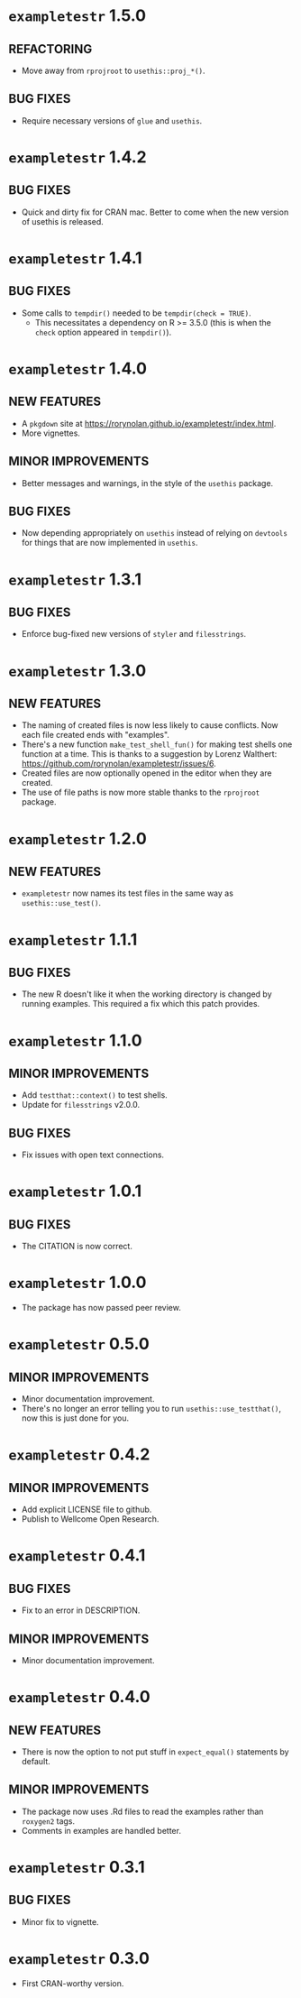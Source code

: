 # `exampletestr` 1.5.0

## REFACTORING
* Move away from `rprojroot` to `usethis::proj_*()`.

## BUG FIXES
* Require necessary versions of `glue` and `usethis`.


# `exampletestr` 1.4.2

## BUG FIXES
* Quick and dirty fix for CRAN mac. Better to come when the new version of usethis is released.


# `exampletestr` 1.4.1

## BUG FIXES
* Some calls to `tempdir()` needed to be `tempdir(check = TRUE)`.
    - This necessitates a dependency on R >= 3.5.0 (this is when the `check` option appeared in `tempdir()`).


# `exampletestr` 1.4.0

## NEW FEATURES
* A `pkgdown` site at https://rorynolan.github.io/exampletestr/index.html.
* More vignettes.

## MINOR IMPROVEMENTS
* Better messages and warnings, in the style of the `usethis` package.

## BUG FIXES
* Now depending appropriately on `usethis` instead of relying on `devtools` for things that are now implemented in `usethis`.


# `exampletestr` 1.3.1

## BUG FIXES
* Enforce bug-fixed new versions of `styler` and `filesstrings`.


# `exampletestr` 1.3.0

## NEW FEATURES
* The naming of created files is now less likely to cause conflicts. Now each file created ends with "examples".
* There's a new function `make_test_shell_fun()` for making test shells one function at a time. This is thanks to a suggestion by Lorenz Walthert: <https://github.com/rorynolan/exampletestr/issues/6>.
* Created files are now optionally opened in the editor when they are created.
* The use of file paths is now more stable thanks to the `rprojroot` package.


# `exampletestr` 1.2.0

## NEW FEATURES
* `exampletestr` now names its test files in the same way as `usethis::use_test()`.


# `exampletestr` 1.1.1

## BUG FIXES
* The new R doesn't like it when the working directory is changed by running examples. This required a fix which this patch provides.


# `exampletestr` 1.1.0

## MINOR IMPROVEMENTS
* Add `testthat::context()` to test shells.
* Update for `filesstrings` v2.0.0.

## BUG FIXES
* Fix issues with open text connections.


# `exampletestr` 1.0.1

## BUG FIXES
* The CITATION is now correct.


# `exampletestr` 1.0.0

* The package has now passed peer review.


# `exampletestr` 0.5.0

## MINOR IMPROVEMENTS
* Minor documentation improvement.
* There's no longer an error telling you to run `usethis::use_testthat()`, now this is just done for you.


# `exampletestr` 0.4.2

## MINOR IMPROVEMENTS
* Add explicit LICENSE file to github.
* Publish to Wellcome Open Research.


# `exampletestr` 0.4.1

## BUG FIXES
* Fix to an error in DESCRIPTION.

## MINOR IMPROVEMENTS
* Minor documentation improvement.


# `exampletestr` 0.4.0

## NEW FEATURES
* There is now the option to not put stuff in `expect_equal()` statements by default.

## MINOR IMPROVEMENTS
* The package now uses .Rd files to read the examples rather than `roxygen2` tags.
* Comments in examples are handled better.


# `exampletestr` 0.3.1

## BUG FIXES
* Minor fix to vignette.

# `exampletestr` 0.3.0
* First CRAN-worthy version.
